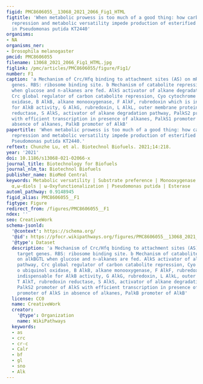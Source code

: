 ```yaml
---
figid: PMC8606055__13068_2021_2066_Fig1_HTML
figtitle: 'When metabolic prowess is too much of a good thing: how carbon catabolite
  repression and metabolic versatility impede production of esterified A,omega-diols
  in Pseudomonas putida KT2440'
organisms:
- NA
organisms_ner:
- Drosophila melanogaster
pmcid: PMC8606055
filename: 13068_2021_2066_Fig1_HTML.jpg
figlink: /pmc/articles/PMC8606055/figure/Fig1/
number: F1
caption: 'a Mechanism of Crc/Hfq binding to attachment sites (AS) on mRNA of target
  genes. RBS: ribosome binding site. b Mechanism of catabolite repression on alkBGTL
  when glucose and n-alkanes are fed. AlkS activator of alkane degradation pathway,
  Crc global regulator of carbon catabolite repression, Cyo cytochrome o ubiquinol
  oxidase, B AlkB, alkane monooxygenase, F AlkF, rubredoxin which is indispensable
  for AlkB activity, G AlkG, rubredoxin, L AlkL, outer membrane protein, T AlkT, rubredoxin
  reductase, S AlkS, activator of alkane degradation pathway, PalkS2 promoter of AlkS
  with efficient transcription in presence of alkanes, PalkS1 promoter of AlkS in
  absence of alkanes, PalkB promoter of AlkB'
papertitle: 'When metabolic prowess is too much of a good thing: how carbon catabolite
  repression and metabolic versatility impede production of esterified α,ω-diols in
  Pseudomonas putida KT2440.'
reftext: Chunzhe Lu, et al. Biotechnol Biofuels. 2021;14:218.
year: '2021'
doi: 10.1186/s13068-021-02066-x
journal_title: Biotechnology for Biofuels
journal_nlm_ta: Biotechnol Biofuels
publisher_name: BioMed Central
keywords: Metabolic versatility | Substrate preference | Monooxygenase | Medium-chain-length
  α,ω-diols | ω-Oxyfunctionalization | Pseudomonas putida | Esterase
automl_pathway: 0.9148945
figid_alias: PMC8606055__F1
figtype: Figure
redirect_from: /figures/PMC8606055__F1
ndex: ''
seo: CreativeWork
schema-jsonld:
  '@context': https://schema.org/
  '@id': https://pfocr.wikipathways.org/figures/PMC8606055__13068_2021_2066_Fig1_HTML.html
  '@type': Dataset
  description: 'a Mechanism of Crc/Hfq binding to attachment sites (AS) on mRNA of
    target genes. RBS: ribosome binding site. b Mechanism of catabolite repression
    on alkBGTL when glucose and n-alkanes are fed. AlkS activator of alkane degradation
    pathway, Crc global regulator of carbon catabolite repression, Cyo cytochrome
    o ubiquinol oxidase, B AlkB, alkane monooxygenase, F AlkF, rubredoxin which is
    indispensable for AlkB activity, G AlkG, rubredoxin, L AlkL, outer membrane protein,
    T AlkT, rubredoxin reductase, S AlkS, activator of alkane degradation pathway,
    PalkS2 promoter of AlkS with efficient transcription in presence of alkanes, PalkS1
    promoter of AlkS in absence of alkanes, PalkB promoter of AlkB'
  license: CC0
  name: CreativeWork
  creator:
    '@type': Organization
    name: WikiPathways
  keywords:
  - as
  - crc
  - cr-c
  - Calr
  - bf
  - gl
  - sno
  - Alk
---
```


